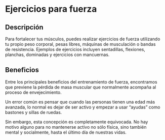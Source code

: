 # Ejercicios para fuerza

## Descripción

Para fortalecer tus músculos, puedes realizar ejercicios de fuerza utilizando tu propio peso corporal, pesas libres, máquinas de musculación o bandas de resistencia. Ejemplos de ejercicios incluyen sentadillas, flexiones, planchas, dominadas y ejercicios con mancuernas. 

## Beneficios

Entre los principales beneficios del entrenamiento de fuerza, encontramos que previene la pérdida de masa muscular que normalmente acompaña al proceso de envejecimiento.

Un error común es pensar que cuando las personas tienen una edad más avanzada, lo normal es dejar de ser activo y empezar a usar “ayudas” como bastones y sillas de ruedas.

Sin embargo, esta concepción es completamente equivocada. No hay motivo alguno para no mantenerse activo no sólo física, sino también mental y socialmente, hasta el último día de nuestras vidas.
